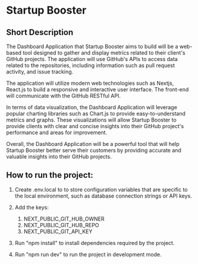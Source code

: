 
# Startup Booster

## Short Description

The Dashboard Application that Startup Booster aims to build will be a web-based tool designed to gather and display metrics related to their client's GitHub projects. The application will use GitHub's APIs to access data related to the repositories, including information such as pull request activity, and issue tracking.

The application will utilize modern web technologies such as Nextjs, React.js to build a responsive and interactive user interface. The front-end will communicate with the GitHub RESTful API.

In terms of data visualization, the Dashboard Application will leverage popular charting libraries such as Chart.js to provide easy-to-understand metrics and graphs. These visualizations will allow Startup Booster to provide clients with clear and concise insights into their GitHub project's performance and areas for improvement.

Overall, the Dashboard Application will be a powerful tool that will help Startup Booster better serve their customers by providing accurate and valuable insights into their GitHub projects.

## How to run the project:

1. Create .env.local to to store configuration variables that are specific to the local environment, such as database connection strings or API keys.

2. Add the keys:
   1. NEXT_PUBLIC_GIT_HUB_OWNER
   2. NEXT_PUBLIC_GIT_HUB_REPO
   3. NEXT_PUBLIC_GIT_API_KEY

3. Run "npm install" to  install dependencies required by the project.

4. Run "npm run dev" to run the project in development mode.
    
